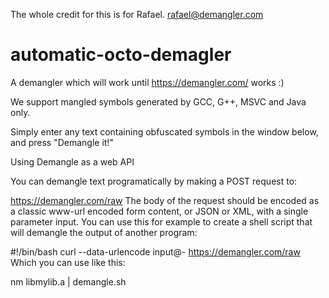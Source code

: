 The whole credit for this is for Rafael. rafael@demangler.com
# automatic-octo-demagler
A demangler which will work until https://demangler.com/ works :)


We support mangled symbols generated by GCC, G++, MSVC and Java only.

Simply enter any text containing obfuscated symbols in the window below, and press "Demangle it!"

Using Demangle as a web API

You can demangle text programatically by making a POST request to:

https://demangler.com/raw
The body of the request should be encoded as a classic www-url encoded form content, or JSON or XML, with a single parameter input. You can use this for example to create a shell script that will demangle the output of another program:

#!/bin/bash
curl --data-urlencode input@- https://demangler.com/raw
Which you can use like this:

nm libmylib.a | demangle.sh
